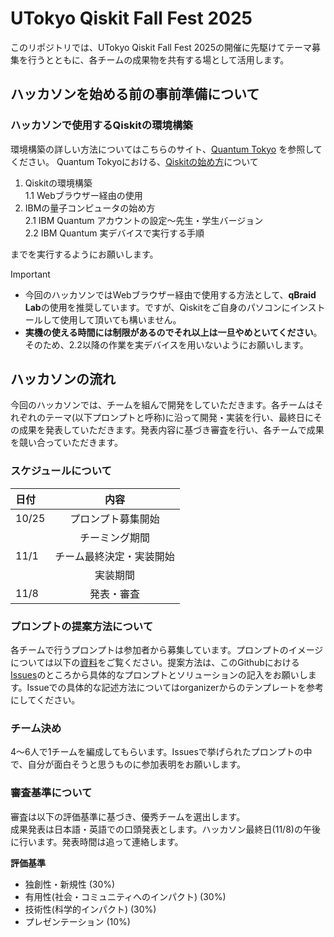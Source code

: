 <!--
This is a [Next.js](https://nextjs.org) project bootstrapped with [`create-next-app`](https://nextjs.org/docs/app/api-reference/cli/create-next-app).

## Getting Started

First, run the development server:

```bash
npm run dev
# or
yarn dev
# or
pnpm dev
# or
bun dev
```

Open [http://localhost:3000](http://localhost:3000) with your browser to see the result.

You can start editing the page by modifying `app/page.tsx`. The page auto-updates as you edit the file.

This project uses [`next/font`](https://nextjs.org/docs/app/building-your-application/optimizing/fonts) to automatically optimize and load [Geist](https://vercel.com/font), a new font family for Vercel.

## Internationalization (JA/EN with next-intl)

- Default locale: `ja` (Japanese). English available at `/en`.
- Language routes are statically exported to `/ja` and `/en`.
- Language switcher is in the navbar; the root path `/` redirects to `/ja`.

Tech details:

- Messages live in `messages/ja.json` and `messages/en.json`.
- Provider lives in `app/[locale]/layout.tsx` via `NextIntlClientProvider`.
- Pages under `app/[locale]` use `useTranslations` and `useLocale`.
- `next-intl` plugin is enabled in `next.config.ts`.

### GitHub Pages

This repo is set up to deploy to GitHub Pages via `.github/workflows/nextjs.yml`.

- If deploying to a project site (e.g. `/owner/repo`), the Pages action auto-injects a basePath; no manual change needed.
- For local builds that mimic a project base path, set `NEXT_PUBLIC_BASE_PATH`:

```bash
NEXT_PUBLIC_BASE_PATH=/utokyo-qff-2025 npm run build
```

Output lives in `out/` and can be served via `npm run preview`.

## Learn More

To learn more about Next.js, take a look at the following resources:

- [Next.js Documentation](https://nextjs.org/docs) - learn about Next.js features and API.
- [Learn Next.js](https://nextjs.org/learn) - an interactive Next.js tutorial.

You can check out [the Next.js GitHub repository](https://github.com/vercel/next.js) - your feedback and contributions are welcome!

## Deploy on Vercel

The easiest way to deploy your Next.js app is to use the [Vercel Platform](https://vercel.com/new?utm_medium=default-template&filter=next.js&utm_source=create-next-app&utm_campaign=create-next-app-readme) from the creators of Next.js.

Check out our [Next.js deployment documentation](https://nextjs.org/docs/app/building-your-application/deploying) for more details.
-->

# UTokyo Qiskit Fall Fest 2025

このリポジトリでは、UTokyo Qiskit Fall Fest 2025の開催に先駆けてテーマ募集を行うとともに、各チームの成果物を共有する場として活用します。

## ハッカソンを始める前の事前準備について
### ハッカソンで使用するQiskitの環境構築  
環境構築の詳しい方法についてはこちらのサイト、[Quantum Tokyo](https://quantum-tokyo.github.io/introduction/intro.html) を参照してください。
Quantum Tokyoにおける、[Qiskitの始め方](https://quantum-tokyo.github.io/introduction/get_started.html)について
1. Qiskitの環境構築  
   1.1 Webブラウザー経由の使用
2. IBMの量子コンピュータの始め方  
   2.1 IBM Quantum アカウントの設定〜先生・学生バージョン  
   2.2 IBM Quantum 実デバイスで実行する手順
    
までを実行するようにお願いします。

>[!Important]    
>* 今回のハッカソンではWebブラウザー経由で使用する方法として、**qBraid Lab**の使用を推奨しています。ですが、Qiskitをご自身のパソコンにインストールして使用して頂いても構いません。
>* **実機の使える時間には制限があるのでそれ以上は一旦やめといてください**。そのため、2.2以降の作業を実デバイスを用いないようにお願いします。


## ハッカソンの流れ
今回のハッカソンでは、チームを組んで開発をしていただきます。各チームはそれぞれのテーマ(以下プロンプトと呼称)に沿って開発・実装を行い、最終日にその成果を発表していただきます。発表内容に基づき審査を行い、各チームで成果を競い合っていただきます。  
### スケジュールについて 
| 日付  | 内容 |
:-------|:--------:
| 10/25 | プロンプト募集開始 |
|       | チーミング期間  |
| 11/1  | チーム最終決定・実装開始 |
|       | 実装期間 |
| 11/8  | 発表・審査 |
  
### プロンプトの提案方法について  
各チームで行うプロンプトは参加者から募集しています。プロンプトのイメージについては以下の[資料](プロンプト紹介資料_共有用.pdf)をご覧ください。提案方法は、このGithubにおける[Issues](https://github.com/Qiskit-Fall-Fest-UT/utokyo-qff-2025/issues)のところから具体的なプロンプトとソリューションの記入をお願いします。Issueでの具体的な記述方法についてはorganizerからのテンプレートを参考にしてください。

### チーム決め
4〜6人で1チームを編成してもらいます。Issuesで挙げられたプロンプトの中で、自分が面白そうと思うものに参加表明をお願いします。

### 審査基準について
審査は以下の評価基準に基づき、優秀チームを選出します。  
成果発表は日本語・英語での口頭発表とします。ハッカソン最終日(11/8)の午後に行います。発表時間は追って連絡します。

**評価基準**  
- 独創性・新規性 (30%)
- 有用性(社会・コミュニティへのインパクト) (30%)
- 技術性(科学的インパクト) (30%)
- プレゼンテーション (10%)


